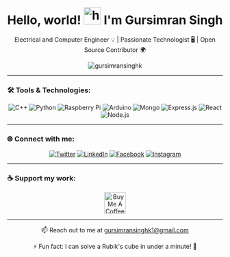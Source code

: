 <h1 align="center">Hello, world! <img src="https://user-images.githubusercontent.com/1303154/88677602-1635ba80-d120-11ea-84d8-d263ba5fc3c0.gif" width="40px" alt="hello gif"> I'm Gursimran Singh</h1>

<p align="center">Electrical and Computer Engineer 💡 | Passionate Technologist 🖥️ | Open Source Contributor 🌍</p>

<p align="center">
  <img src="https://komarev.com/ghpvc/?username=gursimransinghk&label=Profile%20Views&color=0e75b6&style=flat" alt="gursimransinghk" />
</p>

---

### 🛠️ Tools & Technologies:
<p align="center">
  <img src="https://img.shields.io/badge/C++-00599C?style=flat-square&logo=c%2B%2B&logoColor=white" alt="C++" />
  <img src="https://img.shields.io/badge/Python-3776AB?style=flat-square&logo=python&logoColor=white" alt="Python" />
  <img src="https://img.shields.io/badge/RaspberryPi-C51A4A?style=flat-square&logo=raspberry-pi&logoColor=white" alt="Raspberry Pi" />
  <img src="https://img.shields.io/badge/Arduino-00979D?style=flat-square&logo=arduino&logoColor=white" alt="Arduino" />
  <img src="https://img.shields.io/badge/MongoDB-4EA94B?style=flat-square&logo=mongodb&logoColor=white" alt="Mongo" />
  <img src="https://img.shields.io/badge/Express.js-404D59?style=flat-square" alt="Express.js" />
  <img src="https://img.shields.io/badge/React-20232A?style=flat-square&logo=react&logoColor=61DAFB" alt="React" />
  <img src="https://img.shields.io/badge/Node.js-43853D?style=flat-square&logo=node-dot-js&logoColor=white" alt="Node.js" />


</p>

---

### 🌐 Connect with me:
<p align="center">
<a href="https://twitter.com/gur94k"><img src="https://img.shields.io/badge/Twitter-1DA1F2?style=for-the-badge&logo=twitter&logoColor=white" alt="Twitter"></a>
<a href="https://linkedin.com/in/gursimransinghk"><img src="https://img.shields.io/badge/LinkedIn-0077B5?style=for-the-badge&logo=linkedin&logoColor=white" alt="LinkedIn"></a>
<a href="https://fb.com/gursimransinghk"><img src="https://img.shields.io/badge/Facebook-1877F2?style=for-the-badge&logo=facebook&logoColor=white" alt="Facebook"></a>
<a href="https://instagram.com/gursimransinghk"><img src="https://img.shields.io/badge/Instagram-E4405F?style=for-the-badge&logo=instagram&logoColor=white" alt="Instagram"></a>
</p>

---

### ☕ Support my work:
<p align="center">
  <a href="https://www.buymeacoffee.com/gursimransinghk"><img src="https://cdn.buymeacoffee.com/buttons/v2/default-yellow.png" height="50" alt="Buy Me A Coffee"></a>
</p>

---

<p align="center">
  📫 Reach out to me at <a href="mailto:gursimransinghk1@gmail.com">gursimransinghk1@gmail.com</a>
</p>

<p align="center">
  ⚡ Fun fact: I can solve a Rubik's cube in under a minute! 🎲
</p>

